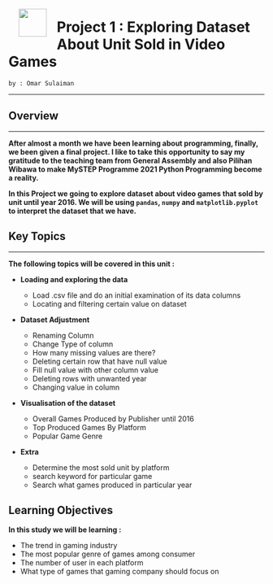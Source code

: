 <img src="http://imgur.com/1ZcRyrc.png" style="float: left; margin: 20px; height: 55px">

# Project 1 : Exploring Dataset About Unit Sold in Video Games
    by : Omar Sulaiman
---

## Overview
___

__After almost a month we have been learning about programming, finally, we been given a final project. I like to take this opportunity to say my gratitude to the teaching team from General Assembly and also Pilihan Wibawa to make MySTEP Programme 2021 Python Programming become a reality.__

__In this Project we going to explore dataset about video games that sold by unit until year 2016. We will be using `pandas`, `numpy` and `matplotlib.pyplot` to interpret the dataset that we have.__

## Key Topics
___

__The following topics will be covered in this unit :__

- __Loading and exploring the data__ 
    - Load .csv file and do an initial examination of its data columns
    - Locating and filtering certain value on dataset

- __Dataset Adjustment__
    - Renaming Column
    - Change Type of column
    - How many missing values are there?
    - Deleting certain row that have null value
    - Fill null value with other column value
    - Deleting rows with unwanted year
    - Changing value in column

- __Visualisation of the dataset__
    - Overall Games Produced by Publisher until 2016
    - Top Produced Games By Platform
    - Popular Game Genre

- __Extra__
    - Determine the most sold unit by platform
    - search keyword for particular game
    - Search what games produced in particular year

## Learning Objectives

__In this study we will be learning :__
- The trend in gaming industry
- The most popular genre of games among consumer
- The number of user in each platform
- What type of games that gaming company should focus on


```python

```
